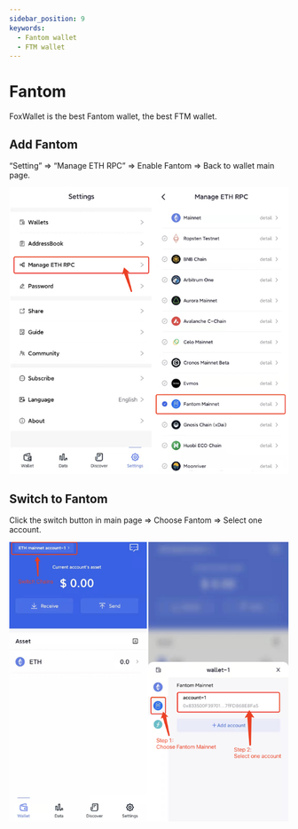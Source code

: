 ```yaml
---
sidebar_position: 9
keywords:
  - Fantom wallet
  - FTM wallet
---
```


# Fantom

FoxWallet is the best Fantom wallet, the best FTM wallet.

## Add Fantom

“Setting” => “Manage ETH RPC” => Enable Fantom => Back to wallet main page.

![](../img/add-fantom.png)

## Switch to Fantom

Click the switch button in main page => Choose Fantom => Select one account.

![](../img/switch-fantom.png)